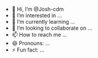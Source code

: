 - 👋 Hi, I’m @Josh-cdm
- 👀 I’m interested in ...
- 🌱 I’m currently learning ...
- 💞️ I’m looking to collaborate on ...
- 📫 How to reach me ...
- 😄 Pronouns: ...
- ⚡ Fun fact: ...

<!---
Josh-cdm/Josh-cdm is a ✨ special ✨ repository because its `README.md` (this file) appears on your GitHub profile.
You can click the Preview link to take a look at your changes.
--->
